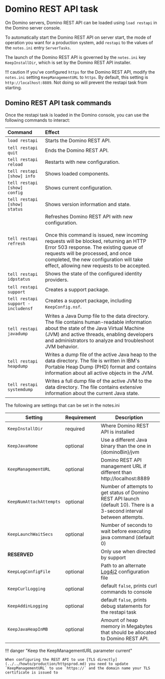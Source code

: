 # Domino REST API task

On Domino servers, Domino REST API can be loaded using `load restapi` in the Domino server console.

To automatically start the Domino REST API on server start, the mode of operation you want for a production system, add `restapi` to the values of the `notes.ini` entry `ServerTasks`.

The launch of the Domino REST API is governed by the `notes.ini` key `KeepInstallDir`, which is set by the Domino REST API installer.

<!-- prettier-ignore -->
!!! caution
    If you've configured `https` for the Domino REST API, modify the `notes.ini` setting `KeepManagementURL` to `https`. By default, this setting is `http://localhost:8889`. Not doing so will prevent the restapi task from starting.

## Domino REST API task commands

Once the restapi task is loaded in the Domino console, you can use the following commands to interact:

|Command|Effect|
|:---|:---|
|`load restapi`|Starts the Domino REST API.|
|`tell restapi quit`|Ends the Domino REST API.|
|`tell restapi reload`|Restarts with new configuration.|
|`tell restapi [show] info`|Shows loaded components.|
|`tell restapi [show] config`|Shows current configuration.|
|`tell restapi [show] status`|Shows version information and state.|
|`tell restapi refresh`|Refreshes Domino REST API with new configuration.<br/><br/> Once this command is issued, new incoming requests will be blocked, returning an HTTP Error 503 response. The existing queue of requests will be processed, and once completed, the new configuration will take effect, allowing new requests to be accepted.|
|`tell restapi idpstatus`|Shows the state of the configured identity providers.|
|`tell restapi support`|Creates a support package.|
|`tell restapi support -includensf`|Creates a support package, including `KeepConfig.nsf`.|
|`tell restapi javadump`|Writes a Java Dump file to the data directory. The file contains human-readable information about the state of the Java Virtual Machine (JVM) and active threads, enabling developers and administrators to analyze and troubleshoot JVM behavior.|
|`tell restapi heapdump`|Writes a dump file of the active Java heap to the data directory. The file is written in IBM's Portable Heap Dump (PHD) format and contains information about all active objects in the JVM.|
|`tell restapi systemdump`|Writes a full dump file of the active JVM to the data directory. The file contains extensive information about the current Java state.|

<!--|`tell restapi refresh cache [database] [application]`|Refreshes Domino REST API's database and application cache. Leave off optional parameters for both.|-->

The following are settings that can be set in the notes.ini

| Setting                 | Requirement | Description                                                                                       |
| ----------------------- | ----------- | ------------------------------------------------------------------------------------------------- |
| `KeepInstallDir`        | required    | Where Domino REST API is installed                                                                |
| `KeepJavaHome`          | optional    | Use a different Java binary than the one in {dominoBin}/jvm                                       |
| `KeepManagementURL`     | optional    | Domino REST API management URL if different than http://localhost:8889                            |
| `KeepNumAttachAttempts` | optional    | Number of attempts to get status of Domino REST API launch (default 10). There is a 3-second interval between attempts.  |
| `KeepLaunchWaitSecs`    | optional    | Number of seconds to wait before executing java command (default 0)                               |
| **RESERVED**            |             | Only use when directed by support                                                                 |
| `KeepLogConfigFile`     | optional    | Path to an alternate [Log4j2](https://logging.apache.org/log4j/2.x/index.html) configuration file |
| `KeepCurlLogging`       | optional    | default `false`, prints curl commands to console                                                  |
| `KeepAddinLogging`        | optional    | default `false`, prints debug statements for the restapi task                                      |
| `KeepJavaHeapInMB`        | optional    | Amount of heap memory in Megabytes that should be allocated to Domino REST API.                                     |


!!! danger "Keep the KeepManagementURL parameter current"

    When configuring the REST API to use [TLS directly](../../howto/production/httpsprod.md) you need to update `KeepManagementURL` to use `https://` and the domain name your TLS certificate is issued to
